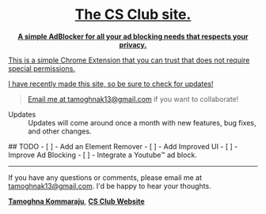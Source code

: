 <link rel="shortcut icon" type="128-icon.png" href="favicon.ico">
<a href="https://classroom.google.com/u/1/c/MTczMzk2MDk2OTQ5">
<div align="center">
 <h1>
    The CS Club site.
  </h1>

  <p>
    <strong>A simple AdBlocker for all your ad blocking needs that respects your privacy.</strong>
  </p>
</div>
This is a simple Chrome Extension that you can trust that does not require special permissions.
<div align="center">
</div>

I have recently made this site, so be sure to check for updates!
>Email me at tamoghnak13@gmail.com if you want to collaborate!
<dl>
  <dt>Updates</dt>
  <dd>
Updates will come around once a month with new features, bug fixes, and other changes.
  </dd>
</dl>
## TODO
- [ ] - Add an Element Remover
- [ ] - Add Improved UI
- [ ] - Improve Ad Blocking
- [ ] - Integrate a Youtube™ ad block.


____________________________________________________________________________________________________________________________________________________________________

If you have any questions or comments, please email me at tamoghnak13@gmail.com. I'd be happy to hear your thoughts.


[**Tamoghna Kommaraju**](https://github.com/TamoghnaK13), [**CS Club Website**](https://github.com/TamoghnaK13/AdSword-Ad-Blocker)

